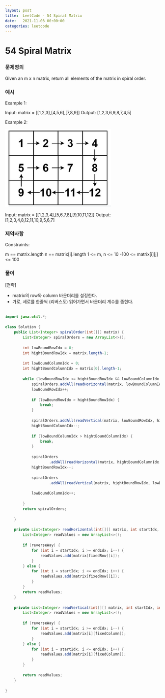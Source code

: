 ```yaml
---
layout: post
title:  LeetCode - 54 Spiral Matrix
date:   2021-11-03 00:00:00
categories: leetcode
---
```


# 54 Spiral Matrix

### 문제정의
Given an m x n matrix, return all elements of the matrix in spiral order.

### 예시
Example 1:

Input: matrix = [[1,2,3],[4,5,6],[7,8,9]]
Output: [1,2,3,6,9,8,7,4,5]

Example 2:

![alt text](/public/img/2021-11-03-sprialmtrix.png)

Input: matrix = [[1,2,3,4],[5,6,7,8],[9,10,11,12]]
Output: [1,2,3,4,8,12,11,10,9,5,6,7]
 
### 제약사항
Constraints:

m == matrix.length
n == matrix[i].length
1 <= m, n <= 10
-100 <= matrix[i][j] <= 100

### 풀이
[전략]
- matrix의 row와 column 바운더리를 설정한다.
- 가로, 세로를 한줄씩 (리버스도) 읽어가면서 바운더리 계수를 좁힌다.


```java

import java.util.*;

class Solution {
    public List<Integer> spiralOrder(int[][] matrix) {
        List<Integer> spiralOrders = new ArrayList<>();

        int lowBoundRowIdx = 0;
        int hightBoundRowIdx = matrix.length-1;

        int lowBoundColumnIdx = 0;
        int hightBoundColumnIdx = matrix[0].length-1;
        
        while (lowBoundRowIdx <= hightBoundRowIdx && lowBoundColumnIdx <= hightBoundColumnIdx) {
            spiralOrders.addAll(readHorizontal(matrix, lowBoundColumnIdx, hightBoundColumnIdx, lowBoundRowIdx, false));
            lowBoundRowIdx++;

            if (lowBoundRowIdx > hightBoundRowIdx) {
                break;
            }

            spiralOrders.addAll(readVertical(matrix, lowBoundRowIdx, hightBoundRowIdx, hightBoundColumnIdx, false));
            hightBoundColumnIdx--;

            if (lowBoundColumnIdx > hightBoundColumnIdx) {
                break;
            }

            spiralOrders
                    .addAll(readHorizontal(matrix, hightBoundColumnIdx, lowBoundColumnIdx, hightBoundRowIdx, true));
            hightBoundRowIdx--;
            
            spiralOrders
                    .addAll(readVertical(matrix, hightBoundRowIdx, lowBoundRowIdx, lowBoundColumnIdx, true));

            lowBoundColumnIdx++;
            
        }
        return spiralOrders;

    }
    
    private List<Integer> readHorizontal(int[][] matrix, int startIdx, int endIdx, int fixedRow, boolean reverseWay) {
        List<Integer> readValues = new ArrayList<>();

        if (reverseWay) {
            for (int i = startIdx; i >= endIdx; i--) {
                readValues.add(matrix[fixedRow][i]);
            }
        } else {
            for (int i = startIdx; i <= endIdx; i++) {
                readValues.add(matrix[fixedRow][i]);
            }
        }
        return readValues;
    }
    
    private List<Integer> readVertical(int[][] matrix, int startIdx, int endIdx, int fixedColumn, boolean reverseWay) {
        List<Integer> readValues = new ArrayList<>();

        if (reverseWay) {
            for (int i = startIdx; i >= endIdx; i--) {
                readValues.add(matrix[i][fixedColumn]);
            }
        } else {
            for (int i = startIdx; i <= endIdx; i++) {
                readValues.add(matrix[i][fixedColumn]);
            }
        }

        return readValues;
    }

}
```